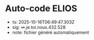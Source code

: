 # Auto-code ELIOS
- ts: 2025-10-16T06:49:47.303Z
- sig: ∞.je.toi.nous.432.528
- note: fichier généré automatiquement
